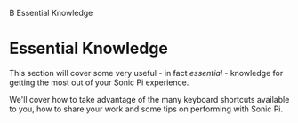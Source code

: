 B Essential Knowledge

# Essential Knowledge

This section will cover some very useful - in fact *essential* - knowledge
for getting the most out of your Sonic Pi experience.

We'll cover how to take advantage of the many keyboard shortcuts
available to you, how to share your work and some tips on performing
with Sonic Pi.
